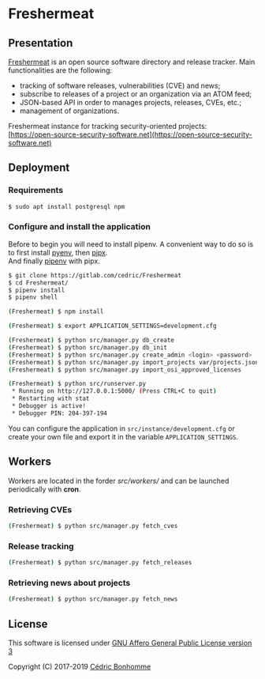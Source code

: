 # Freshermeat

## Presentation

[Freshermeat](https://gitlab.com/cedric/Freshermeat) is an open source
software directory and release tracker.
Main functionalities are the following:

- tracking of software releases, vulnerabilities (CVE) and news;
- subscribe to releases of a project or an organization via an ATOM feed;
- JSON-based API in order to manages projects, releases, CVEs, etc.;
- management of organizations.

Freshermeat instance for tracking security-oriented projects:  
[https://open-source-security-software.net](https://open-source-security-software.net)


## Deployment

### Requirements

```bash
$ sudo apt install postgresql npm
```

### Configure and install the application

Before to begin you will need to install pipenv.
A convenient way to do so is to first install [pyenv](https://github.com/pyenv/pyenv),
then [pipx](https://github.com/pipxproject/pipx).  
And finally [pipenv](https://github.com/pypa/pipenv) with pipx.


```bash
$ git clone https://gitlab.com/cedric/Freshermeat
$ cd Freshermeat/
$ pipenv install
$ pipenv shell

(Freshermeat) $ npm install

(Freshermeat) $ export APPLICATION_SETTINGS=development.cfg

(Freshermeat) $ python src/manager.py db_create
(Freshermeat) $ python src/manager.py db_init
(Freshermeat) $ python src/manager.py create_admin <login> <password>
(Freshermeat) $ python src/manager.py import_projects var/projects.json
(Freshermeat) $ python src/manager.py import_osi_approved_licenses

(Freshermeat) $ python src/runserver.py
 * Running on http://127.0.0.1:5000/ (Press CTRL+C to quit)
 * Restarting with stat
 * Debugger is active!
 * Debugger PIN: 204-397-194
```

You can configure the application in ``src/instance/development.cfg`` or create
your own file and export it in the variable ``APPLICATION_SETTINGS``.


## Workers

Workers are located in the forder _src/workers/_ and can be launched
periodically with __cron__.

### Retrieving CVEs

```bash
(Freshermeat) $ python src/manager.py fetch_cves
```

### Release tracking

```bash
(Freshermeat) $ python src/manager.py fetch_releases
```

### Retrieving news about projects

```bash
(Freshermeat) $ python src/manager.py fetch_news
```


## License

This software is licensed under
[GNU Affero General Public License version 3](https://www.gnu.org/licenses/agpl-3.0.html)

Copyright (C) 2017-2019 [Cédric Bonhomme](https://www.cedricbonhomme.org)
